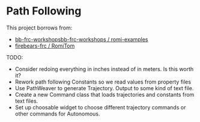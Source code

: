 # Path Following

This project borrows from:
* [bb-frc-workshopsbb-frc-workshops / romi-examples](bb-frc-workshops/romi-examples)
* [firebears-frc / RomiTom](https://github.com/firebears-frc/RomiTom)

TODO:
* Consider redoing everything in inches instead of in meters.  Is this worth it?
* Rework path following Constants so we read values from property files
* Use PathWeaver to generate Trajectory.  Output to some kind of text file.
* Create a new Command class that loads trajectories and constants from text files.
* Set up choosable widget to choose different trajectory commands or other commands for Autonomous.

